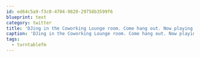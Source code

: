```yaml
---
id: ed64c5a9-f3c0-4704-9820-29758b3599f6
blueprint: text
category: twitter
title: 'DJing in the Coworking Lounge room. Come hang out. Now playing Metric: Monster Hospital (MSTRKRFT Remix) ♫♪ #turntablefm turntable.fm/coworking_loun…'
caption: 'DJing in the Coworking Lounge room. Come hang out. Now playing Metric: Monster Hospital (MSTRKRFT Remix) ♫♪ <span class="hashtag hashtag_local">#<a href="http://tweettemp.darylchymko.ca/?tag=turntablefm">turntablefm</a> <a href="http://turntable.fm/coworking_lounge" title="http://turntable.fm/coworking_lounge" class="link link_untco">turntable.fm/coworking_loun…</a>'
tags:
  - turntablefm
---
```

